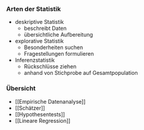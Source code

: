 ### Arten der Statistik
+ deskriptive Statistik
	+ beschreibt Daten
	+ übersichtliche Aufbereitung
+ explorative Statistik
	+ Besonderheiten suchen
	+ Fragestellungen formulieren
+ Inferenzstatistik
	+ Rückschlüsse ziehen
	+ anhand von Stichprobe auf Gesamtpopulation

### Übersicht
+ [[Empirische Datenanalyse]]
+ [[Schätzer]]
+ [[Hypothesentests]]
+ [[Lineare Regression]]

